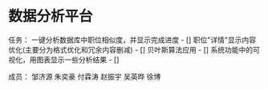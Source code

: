 # 数据分析平台

任务：
一键分析数据库中职位相似度，并显示完成进度 - []
职位"详情"显示内容优化(主要分为格式优化和冗余内容删减) - []
贝叶斯算法应用 - []
系统功能中的可视化，用图表显示一些分析结果 - []

成员：
邹济源
朱奕豪
付霖涛
赵振宇
吴英晔
徐博

